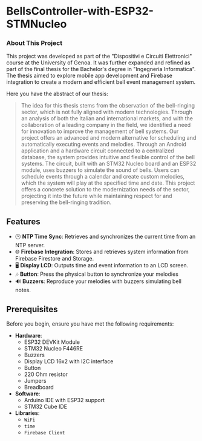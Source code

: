 # BellsController-with-ESP32-STMNucleo

### About This Project

This project was developed as part of the "Dispositivi e Circuiti Elettronici" course at the University of Genoa. It was further expanded and refined as part of the final thesis for the Bachelor's degree in "Ingegneria Informatica". The thesis aimed to explore mobile app development and Firebase integration to create a modern and efficient bell event management system.

Here you have the abstract of our thesis:

> The idea for this thesis stems from the observation of the bell-ringing sector, which is not fully aligned with modern technologies. 
Through an analysis of both the Italian and international markets, and with the collaboration of a leading company in the field, we identified a need for innovation to improve the management of bell systems.
Our project offers an advanced and modern alternative for scheduling and automatically executing events and melodies. Through an Android application and a hardware circuit connected to a centralized database, the system provides intuitive and flexible control of the bell systems. The circuit, built with an STM32 Nucleo board and an ESP32 module, uses buzzers to simulate the sound of bells. Users can schedule events through a calendar and create custom melodies, which the system will play at the specified time and date.
This project offers a concrete solution to the modernization needs of the sector, projecting it into the future while maintaining respect for and preserving the bell-ringing tradition.

## Features
- 🕑 **NTP Time Sync**: Retrieves and synchronizes the current time from an NTP server.
- 🌐 **Firebase Integration**: Stores and retrieves system information from Firebase Firestore and Storage.
- 🖥️ **Display LCD**: Outputs time and event information to an LCD screen.
- 🎶 **Button**: Press the physical button to synchronize your melodies
- 🔊 **Buzzers**: Reproduce your melodies with buzzers simulating bell notes.

## Prerequisites

Before you begin, ensure you have met the following requirements:

- **Hardware**:
  - ESP32 DEVKit Module
  - STM32 Nucleo F446RE
  - Buzzers
  - Display LCD 16x2 with I2C interface
  - Button
  - 220 Ohm resistor
  - Jumpers
  - Breadboard
- **Software**:
  - Arduino IDE with ESP32 support
  - STM32 Cube IDE
- **Libraries**: 
  - `WiFi`
  - `time`
  - `Firebase Client`
